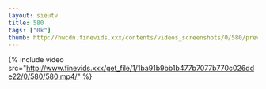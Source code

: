 ```yaml
--- 
layout: sieutv
title: 580
tags: ["0k"]
thumb: http://hwcdn.finevids.xxx/contents/videos_screenshots/0/580/preview.mp4.jpg
---
```

{% include video src="http://www.finevids.xxx/get_file/1/1ba91b9bb1b477b7077b770c026dde22/0/580/580.mp4/" %} 

